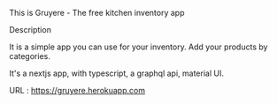 This is Gruyere - The free kitchen inventory app

Description

It is a simple app you can use for your inventory. Add your products by categories. 

It's a nextjs app, with typescript, a graphql api, material UI.

URL : https://gruyere.herokuapp.com